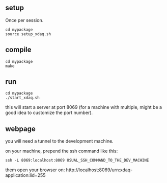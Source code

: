 ## setup

Once per session.

```
cd mypackage
source setup_xdaq.sh
```


## compile

```
cd mypackage
make
```

## run

```
cd mypackage
./start_xdaq.sh
```

this will start a server at port 8069 (for a machine with multiple, might be a good idea to customize the port number).


## webpage

you will need a tunnel to the development machine.

on your machine, prepend the ssh command like this:
```
ssh -L 8069:localhost:8069 USUAL_SSH_COMMAND_TO_THE_DEV_MACHINE
```

them open your browser on: http://localhost:8069/urn:xdaq-application:lid=255
